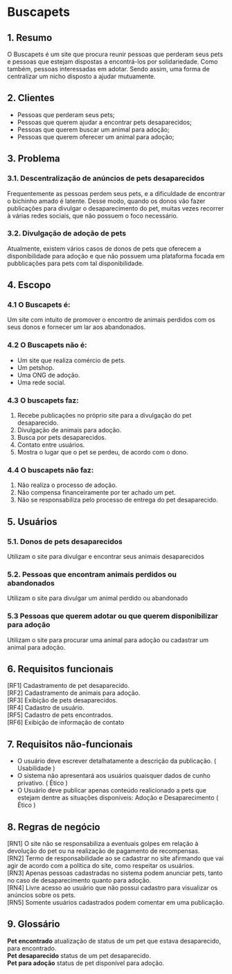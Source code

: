﻿# Buscapets

## 1. Resumo

O Buscapets é um site que procura reunir pessoas que perderam seus pets e pessoas que estejam dispostas a encontrá-los por solidariedade. Como também, pessoas interessadas em adotar. Sendo assim, uma forma de centralizar um nicho disposto a ajudar mutuamente.

## 2. Clientes

* Pessoas que perderam seus pets;
* Pessoas que querem ajudar a encontrar pets desaparecidos;
* Pessoas que querem buscar um animal para adoção;
* Pessoas que querem oferecer um animal para adoção;

## 3. Problema

### 3.1. Descentralização de anúncios de pets desaparecidos

Frequentemente as pessoas perdem seus pets, e a dificuldade de encontrar o bichinho amado é latente. Desse modo, quando os donos vão fazer publicações para divulgar o desaparecimento do pet, muitas vezes recorrer à várias redes sociais, que não possuem o foco necessário.

### 3.2. Divulgação de adoção de pets

Atualmente, existem vários casos de donos de pets que oferecem a disponibilidade para adoção e que não possuem uma plataforma focada em pubblicações para pets com tal disponibilidade.

## 4. Escopo

### 4.1 O Buscapets é:

Um site com intuito de promover o encontro de animais perdidos com os seus donos e fornecer um lar aos abandonados.

### 4.2 O Buscapets não é:

* Um site que realiza comércio de pets.
* Um petshop.
* Uma ONG de adoção.
* Uma rede social.

### 4.3 O buscapets faz:

1. Recebe publicações no próprio site para a divulgação do pet desaparecido.
2. Divulgação de animais para adoção.
3. Busca por pets desaparecidos.
4. Contato entre usuários.
5. Mostra o lugar que o pet se perdeu, de acordo com o dono.

### 4.4 O buscapets não faz:

1. Não realiza o processo de adoção.
2. Não compensa financeiramente por ter achado um pet.
3. Não se responsabiliza pelo processo de entrega do pet desaparecido.

## 5. Usuários

### 5.1. Donos de pets desaparecidos

Utilizam o site para divulgar e encontrar seus animais desaparecidos

### 5.2. Pessoas que encontram animais perdidos ou abandonados

Utilizam o site para divulgar um animal perdido ou abandonado

### 5.3 Pessoas que querem adotar ou que querem disponibilizar para adoção

Utilizam o site para procurar uma animal para adoção ou cadastrar um animal para adoção.

## 6. Requisitos funcionais

[RF1] Cadastramento de pet desaparecido.  
[RF2] Cadastramento de animais para adoção.  
[RF3] Exibição de pets desaparecidos.  
[RF4] Cadastro de usuário.  
[RF5] Cadastro de pets encontrados.  
[RF6] Exibição de informação de contato  

## 7. Requisitos não-funcionais

* O usuário deve escrever detalhatamente a descrição da publicação. ( Usabilidade )
* O sistema não apresentará aos usuários quaisquer dados de cunho privativo. ( Ético )
* O Usuário deve publicar apenas conteúdo realicionado a pets que estejam dentre as situações disponíveis: Adoção e Desaparecimento ( Ético )

## 8. Regras de negócio

[RN1] O site não se responsabiliza a eventuais golpes em relação à devolução do pet ou na realização de pagamento de recompensas.  
[RN2] Termo de responsabilidade ao se cadastrar no site afirmando que vai agir de acordo com a política do site, como respeitar os usuários.  
[RN3] Apenas pessoas cadastradas no sistema podem anunciar pets, tanto no caso de desaparecimento quanto para adoção.  
[RN4] Livre acesso ao usuário que não possui cadastro para visualizar os anúncios sobre os pets.  
[RN5] Somente usuários cadastrados podem comentar em uma publicação.

## 9. Glossário

**Pet encontrado** atualização de status de um pet que estava desaparecido, para encontrado.  
**Pet desaparecido** status de um pet desaparecido.  
**Pet para adoção** status de pet disponível para adoção.